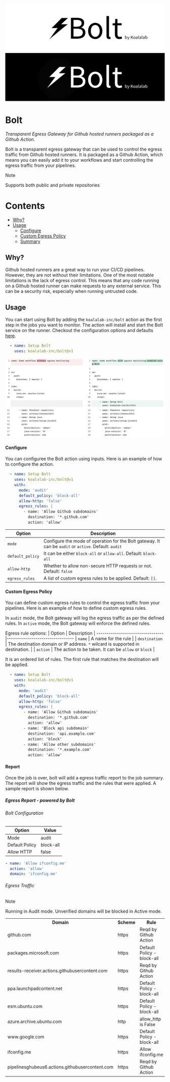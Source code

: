 ![Bolt](assets/imgs/bolt-header-light.png#gh-light-mode-only)
![Bolt](assets/imgs/bolt-header-dark.png#gh-dark-mode-only)
# Bolt

*Transparent Egress Gateway for Github hosted runners packaged as a Github Action.*

Bolt is a transparent egress gateway that can be used to control the egress traffic from Github hosted runners. It is packaged as a Github Action, which means you can easily add it to your workflows and start controlling the egress traffic from your pipelines.

> [!NOTE]
> 
> Supports both public and private repositories

# Contents
- [Why?](#why)
- [Usage](#usage)
  - [Configure](#configure)
  - [Custom Egress Policy](#custom-egress-policy)
  - [Summary](#summary)


## Why?

Github hosted runners are a great way to run your CI/CD pipelines. However, they are not without their limitations. One of the most notable limitations is the lack of egress control. This means that any code running on a Github hosted runner can make requests to any external service. This can be a security risk, especially when running untrusted code.

## Usage
You can start using Bolt by adding the `koalalab-inc/bolt` action as the first step in the jobs you want to monitor. The action will install and start the Bolt service on the runner. Checkout the configuration options and defaults [here](#Configure).

```yaml
  - name: Setup Bolt
    uses: koalalab-inc/bolt@v1
```

![bolt-usage-before-after.png](assets/imgs/bolt-usage-before-after.png)

  #### Configure
  You can configuree the Bolt action using inputs. Here is an example of how to configure the action.

  ```yaml
    - name: Setup Bolt
      uses: koalalab-inc/bolt@v1
      with:
        mode: 'audit'
        default_policy: 'block-all'
        allow-http: 'false'
        egress_rules: |
          - name: 'Allow Github subdomains'
            destination: '*.github.com'
            action: 'allow'
  ```
  | Option | Description  |
  ---------------------------------|---------------------------------
  | `mode` | Configure the mode of operation for the Bolt gateway. It can be `audit` or `active`. Default: `audit` |
  | `default_policy` | It can be either `block-all` or `allow-all`. Default: `block-all` |
  | `allow-http` | Whether to allow non-secure HTTP requests or not. Default: `false`
  | `egress_rules` | A list of custom egress rules to be applied. Default: `[]`.

  #### Custom Egress Policy
  You can define custom egress rules to control the egress traffic from your pipelines. Here is an example of how to define custom egress rules.

  In `audit` mode, the Bolt gateway will log the egress traffic as per the defined rules. In `active` mode, the Bolt gateway will enforce the defined rules.

  Egress rule options:
  | Option | Description  |
  ---------------------------------|---------------------------------
  | `name` | A name for the rule |
  | `destination` | The destination domain or IP address. `*` wilcard is supported in destination. |
  | `action` | The action to be taken. It can be `allow` or `block` |

  It is an ordered list of rules. The first rule that matches the destination will be applied.


  ```yaml
    - name: Setup Bolt
      uses: koalalab-inc/bolt@v1
      with:
        mode: 'audit'
        default_policy: 'block-all'
        allow-http: 'false'
        egress_rules: |
          - name: 'Allow Github subdomains'
            destination: '*.github.com'
            action: 'allow'
          - name: 'Block api subdomain'
            destination: 'api.example.com'
            action: 'block'
          - name: 'Allow other subdomains'
            destination: '*.example.com'
            action: 'allow'
  ```

  #### Report
  Once the job is over, bolt will add a egress traffic report to the job summary. The report will show the egress traffic and the rules that were applied. A sample report is shown below.

  ##### Egress Report - powered by Bolt
  ###### Bolt Configuration
  
  |Option | Value |
  |---|---|
  | Mode | audit |
  | Default Policy | block-all |
  | Allow HTTP | false |

  ```yaml
  - name: 'Allow ifconfig.me'
    action: 'allow'
    domain: 'ifconfig.me'
  ```
  ###### Egress Traffic
  > [!NOTE]
  >
  > Running in Audit mode. Unverified domains will be blocked in Active mode.
  <table><tr><th>Domain</th><th>Scheme</th><th>Rule</th><th>Action</th></tr><tr><td>github.com</td><td>https</td><td>Reqd by Github Action</td><td>✅</td></tr><tr><td>packages.microsoft.com</td><td>https</td><td>Default Policy - block-all</td><td>Unknown Domain</td></tr><tr><td>results-receiver.actions.githubusercontent.com</td><td>https</td><td>Reqd by Github Action</td><td>✅</td></tr><tr><td>ppa.launchpadcontent.net</td><td>https</td><td>Default Policy - block-all</td><td>Unknown Domain</td></tr><tr><td>esm.ubuntu.com</td><td>https</td><td>Default Policy - block-all</td><td>Unknown Domain</td></tr><tr><td>azure.archive.ubuntu.com</td><td>http</td><td>allow_http is False</td><td>Unknown Domain</td></tr><tr><td>www.google.com</td><td>https</td><td>Default Policy - block-all</td><td>Unknown Domain</td></tr><tr><td>ifconfig.me</td><td>https</td><td>Allow ifconfig.me</td><td>✅</td></tr><tr><td>pipelinesghubeus6.actions.githubusercontent.com</td><td>https</td><td>Reqd by Github Action</td><td>✅</td></tr></table>
